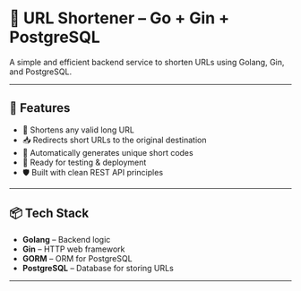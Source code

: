 # 🔗 URL Shortener – Go + Gin + PostgreSQL

A simple and efficient backend service to shorten URLs using Golang, Gin, and PostgreSQL.

---

## 🚀 Features

- 🔐 Shortens any valid long URL
- 📥 Redirects short URLs to the original destination
- 🔄 Automatically generates unique short codes
- 🧪 Ready for testing & deployment
- 🛡️ Built with clean REST API principles

---

## 📦 Tech Stack

- **Golang** – Backend logic
- **Gin** – HTTP web framework
- **GORM** – ORM for PostgreSQL
- **PostgreSQL** – Database for storing URLs

---
